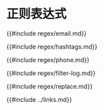 # 正则表达式

<!--
> [text/regex.md](https://github.com/rust-lang-nursery/rust-cookbook/blob/master/src/text/regex.md)
> <br />
> commit 97dabe59ae705bf6a2aaebbcd1d189ec2a83f98b - 2018.07.11
-->

{{#include regex/email.md}}

{{#include regex/hashtags.md}}

{{#include regex/phone.md}}

{{#include regex/filter-log.md}}

{{#include regex/replace.md}}

{{#include ../links.md}}
